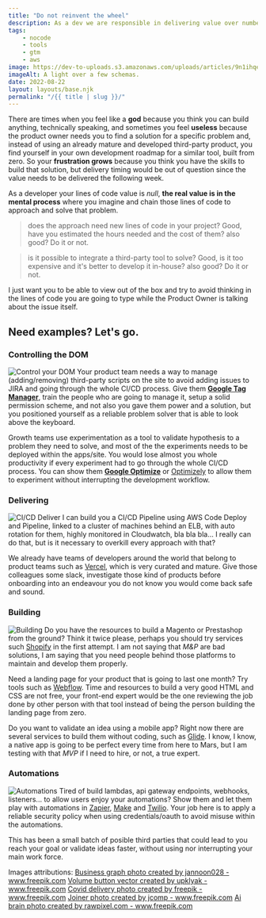 ```yaml
---
title: "Do not reinvent the wheel"
description: As a dev we are responsible in delivering value over number of lines of code, that is our focus. Do not develop a tool from zero when there are tons of them out there that cover your needs.
tags:
    - nocode
    - tools
    - gtm
    - aws
image: https://dev-to-uploads.s3.amazonaws.com/uploads/articles/9n1ihqefdv236pubhrmc.jpg
imageAlt: A light over a few schemas.
date: 2022-08-22
layout: layouts/base.njk
permalink: "/{{ title | slug }}/"
---
```



There are times when you feel like a **god** because you think you can build anything, technically speaking, and sometimes you feel **useless** because the product owner needs you to find a solution for a specific problem and, instead of using an already mature and developed third-party product, you find yourself in your own development roadmap for a similar tool, built from zero. So your **frustration grows** because you think you have the skills to build that solution, but delivery timing would be out of question since the value needs to be delivered the following week.

As a developer your lines of code value is _null_, **the real value is in the mental process** where you imagine and chain those lines of code to approach and solve that problem.

> does the approach need new lines of code in your project? Good, have you estimated the hours needed and the cost of them? also good? Do it or not.

> is it possible to integrate a third-party tool to solve? Good, is it too expensive and it's better to develop it in-house? also good? Do it or not.

I just want you to be able to view out of the box and try to avoid thinking in the lines of code you are going to type while the Product Owner is talking about the issue itself.

## Need examples? Let's go.

### Controlling the DOM
![Control your DOM](https://dev-to-uploads.s3.amazonaws.com/uploads/articles/05rydyhr7zwt0zp486um.jpg)
Your product team needs a way to manage (adding/removing) third-party scripts on the site to avoid adding issues to JIRA and going through the whole CI/CD process. Give them [**Google Tag Manager**](https://tagmanager.google.com/), train the people who are going to manage it, setup a solid permission scheme, and not also you gave them power and a solution, but you positioned yourself as a reliable problem solver that is able to look above the keyboard.

Growth teams use experimentation as a tool to validate hypothesis to a problem they need to solve, and most of the the experiments needs to be deployed within the apps/site. You would lose almost you whole productivity if every experiment had to go through the whole CI/CD process. You can show them [**Google Optimize**](https://optimize.google.com/) or [Optimizely](https://www.optimizely.com/) to allow them to experiment without interrupting the development workflow.

### Delivering
![CI/CD Deliver](https://dev-to-uploads.s3.amazonaws.com/uploads/articles/a4c6zmuz02x2veowsgbd.jpg)
I can build you a CI/CD Pipeline using AWS Code Deploy and Pipeline, linked to a cluster of machines behind an ELB, with auto rotation for them, highly monitored in Cloudwatch, bla bla bla... I really can do that, but is it necessary to overkill every approach with that?

We already have teams of developers around the world that belong to product teams such as [Vercel](https://vercel.com/), which is very curated and mature. Give those colleagues some slack, investigate those kind of products before onboarding into an endeavour you do not know you would come back safe and sound.

### Building
![Building](https://dev-to-uploads.s3.amazonaws.com/uploads/articles/pv6jxicqqjy3hsfx5vrp.jpg)
Do you have the resources to build a Magento or Prestashop from the ground? Think it twice please, perhaps you should try services such [Shopify](https://www.shopify.com/) in the first attempt. I am not saying that _M&P_ are bad solutions, I am saying that you need people behind those platforms to maintain and develop them properly.

Need a landing page for your product that is going to last one month? Try tools such as [Webflow](https://webflow.com/). Time and resources to build a very good HTML and CSS are not free,
your front-end expert would be the one reviewing the job done by other person with that tool instead of being the person building the landing page from zero.

Do you want to validate an idea using a mobile app? Right now there are several services to build them without coding, such as [Glide](https://www.glideapps.com/). I know, I know, a native app is going to be perfect every time from here to Mars, but I am testing with that _MVP_ if I need to hire, or not, a true expert.

### Automations
![Automations](https://dev-to-uploads.s3.amazonaws.com/uploads/articles/6a5c2zrzirmvcq47xy6a.jpg)
Tired of build lambdas, api gateway endpoints, webhooks, listeners... to allow users enjoy your automations? Show them and let them play with automations in [Zapier](https://zapier.com/), [Make](https://www.make.com/en) and [Twilio](https://www.twilio.com/). Your job here is to apply a reliable security policy when using credentials/oauth to avoid misuse within the automations.

This has been a small batch of posible third parties that could lead to you reach your goal or validate ideas faster, without using nor interrupting your main work force.

Images attributions:
<a href="https://www.freepik.com/photos/business-graph">Business graph photo created by jannoon028 - www.freepik.com</a>
<a href='https://www.freepik.com/vectors/volume-button'>Volume button vector created by upklyak - www.freepik.com</a>
<a href='https://www.freepik.com/photos/covid-delivery'>Covid delivery photo created by freepik - www.freepik.com</a>
<a href='https://www.freepik.com/photos/joiner'>Joiner photo created by jcomp - www.freepik.com</a>
<a href='https://www.freepik.com/photos/ai-brain'>Ai brain photo created by rawpixel.com - www.freepik.com</a>
